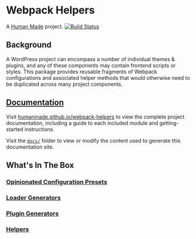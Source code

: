 # Webpack Helpers

A [Human Made](https://humanmade.com) project. [![Build Status](https://travis-ci.com/humanmade/webpack-helpers.svg?branch=main)](https://travis-ci.com/humanmade/webpack-helpers)

## Background

A WordPress project can encompass a number of individual themes & plugins, and any of these components may contain frontend scripts or styles. This package provides reusable fragments of Webpack configurations and associated helper methods that would otherwise need to be duplicated across many project components.

## [Documentation](https://humanmade.github.io/webpack-helpers)

Visit [humanmade.github.io/webpack-helpers](https://humanmade.github.io/webpack-helpers) to view the complete project documentation, including a guide to each included module and getting-started instructions.

Visit the [`docs/`](./docs) folder to view or modify the content used to generate this documentation site.

## What's In The Box

### [Opinionated Configuration Presets](https://humanmade.github.io/webpack-helpers/modules/presets)
### [Loader Generators](https://humanmade.github.io/webpack-helpers/modules/loaders)
### [Plugin Generators](https://humanmade.github.io/webpack-helpers/modules/plugins)
### [Helpers](https://humanmade.github.io/webpack-helpers/modules/helpers)
